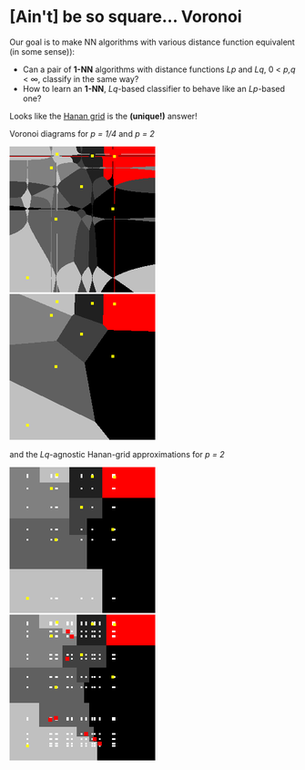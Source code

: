 # [Ain't] be so square... Voronoi

Our goal is to make NN algorithms with various distance function equivalent (in some sense)):
- Can a pair of **1-NN** algorithms with distance functions *Lp* and *Lq*, 0 < *p,q* < ∞, classify in the same way?
- How to learn an **1-NN**, *Lq*-based classifier to behave like an *Lp*-based one?

Looks like the [Hanan grid](https://en.wikipedia.org/wiki/Hanan_grid) is the **(unique!)** answer!

Voronoi diagrams for *p = 1/4* and *p = 2*

![Lp, p = .25](./samples/0.25.png) ![Lp, p = 2](./samples/2.png) 

and the *Lq*-agnostic Hanan-grid approximations for *p = 2*

![Lq-agnostic](./samples/2A.png) ![Lq-agnostic&improved](./samples/2AI.png)